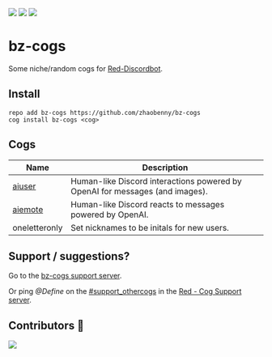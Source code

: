 <a href="https://discord.gg/z6Nhqc5"><img src="https://discordapp.com/api/guilds/744802856074346556/embed.png"></a>
<a href="https://github.com/Cog-Creators/Red-DiscordBot/"><img src="https://img.shields.io/static/v1?label=Red-DiscordBot&message=3.5&color=red&style=flat"></a>
<a href="https://github.com/Rapptz/discord.py"><img src="https://img.shields.io/static/v1?label=Discord&message=py&color=blue&style=flat&logo=discord"></a>

# bz-cogs

Some niche/random cogs for [Red-Discordbot](https://github.com/Cog-Creators/Red-DiscordBot). 

## Install
```
repo add bz-cogs https://github.com/zhaobenny/bz-cogs
cog install bz-cogs <cog>
```

## Cogs
| Name | Description
| --- | --- |
[aiuser](https://github.com/zhaobenny/bz-cogs/tree/main/aiuser) | Human-like Discord interactions powered by OpenAI for messages (and images).
[aiemote](https://github.com/zhaobenny/bz-cogs/tree/main/aiemote) | Human-like Discord reacts to messages powered by OpenAI.
oneletteronly | Set nicknames to be initals for new users.


## Support / suggestions?
Go to the [bz-cogs support server](https://discord.gg/GwT2yHPqzN).

Or ping *@Define* on the [#support_othercogs](https://discord.com/channels/240154543684321280/240212783503900673) in the [Red - Cog Support server](https://discord.gg/GET4DVk).

## Contributors 🎉
<a href="https://github.com/zhaobenny/bz-cogs/graphs/contributors">
  <img src="https://contrib.rocks/image?repo=zhaobenny/bz-cogs" />
</a>
